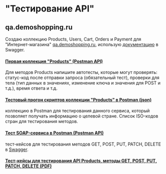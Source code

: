 # "Тестирование API"
## qa.demoshopping.ru
Создаю коллекцию Products, Users, Cart, Orders и Payment для "Интернет-магазина" <a href="https://qa.demoshopping.ru/">qa.demoshopping.ru</a>, использую <a href="https://qa.demoshopping.ru/api-docs/">документацию</a> в Swagger. 
#### [Первая коллекция "Products" (Postman API)](https://www.postman.com/nosovertka/workspace/qa-demoshopping-stan-tokarev/collection/40891723-f58958dc-7d08-42f1-a850-9cb0ad5205cf?action=share&creator=40891723&active-environment=40891723-98aef70a-e96a-4a0f-9fa3-aaec06181669)
Для методов Products напишите автотесты, которые могут проверять: статус-код после отправки запроса (обязательный тест), проверки для тела (тип данных в значениях, изменение ключа и значения для POST и т.д.), время ответа и т.д.
#### [Тестовый прогон скриптов коллекции "Products" в Postman (json)](https://github.com/StanTokarev/api/blob/main/Stan%20Tokarev%20Test%20Run%20for%20Scripts%20in%20Products.json)
коллекцию в Postman для тестирования данного сервиса, который позволяет получать информацию о целевой стране. Список ISO-кодов стран для тестирования методов.
#### [Тест SOAP-сервиса в Postman (Postman API)](https://www.postman.com/nosovertka/workspace/qa-demoshopping-stan-tokarev/collection/40891723-a3e2e368-599d-4d8b-82db-29d974bb54fc?action=share&creator=40891723&active-environment=40891723-98aef70a-e96a-4a0f-9fa3-aaec06181669)
 тест-кейсов для тестирования методов  GET, POST, PUT, PATCH, DELETE в <a href="https://qa.demoshopping.ru/api-docs/">Swagger</a>.
#### [Тест-кейсы для тестирования API Products, методы GET, POST, PUT, PATCH, DELETE (PDF)](https://github.com/StanTokarev/api/blob/main/Stan%20Tokarev%20Test%20Cases%20for%20testing%20API%20Products.pdf)
